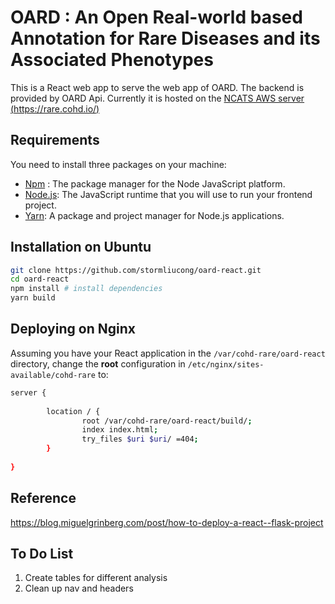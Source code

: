 # OARD : An Open Real-world based Annotation for Rare Diseases and its Associated Phenotypes
This is a React web app to serve the web app of OARD. The backend is provided by OARD Api. Currently it is hosted on the 
[NCATS AWS server (https://rare.cohd.io/)](https://rare.cohd.io/)


## Requirements
You need to install three packages on your machine:
* [Npm](https://docs.npmjs.com/) : The package manager for the Node JavaScript platform. 
* [Node.js](https://nodejs.org/en/): The JavaScript runtime that you will use to run your frontend project.
* [Yarn](https://classic.yarnpkg.com/lang/en/docs/install/#mac-stable): A package and project manager for Node.js applications.

## Installation on Ubuntu
```sh
git clone https://github.com/stormliucong/oard-react.git
cd oard-react
npm install # install dependencies
yarn build
```

## Deploying on Nginx
Assuming you have your React application in the `/var/cohd-rare/oard-react` directory, change the **root** configuration in `/etc/nginx/sites-available/cohd-rare` to:
```sh
server {
    
        location / {
                root /var/cohd-rare/oard-react/build/;
                index index.html;
                try_files $uri $uri/ =404;
        }
        
}
```
## Reference
https://blog.miguelgrinberg.com/post/how-to-deploy-a-react--flask-project

## To Do List
1. Create tables for different analysis
2. Clean up nav and headers

